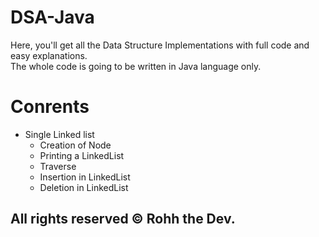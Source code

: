 # DSA-Java
Here, you'll get all the Data Structure Implementations with full code and easy explanations. <br>
The whole code is going to be written in Java language only. <br>
<h1>Conrents</h1>
<ul>
  <li>
    Single Linked list
    <ul>
      <li> Creation of Node </li>
      <li> Printing a LinkedList</li>
      <li> Traverse </li>
      <li> Insertion in LinkedList </li>
      <li> Deletion in LinkedList </li>
    </ul>
  </li>
</ul>
<h2>All rights reserved © Rohh the Dev.</h2>
